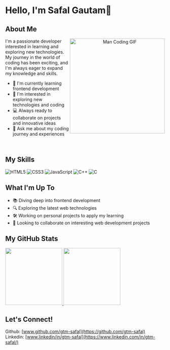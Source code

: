 
# Hello, I'm Safal Gautam👋



## About Me
<div align="center">
  <img align="right" src="https://media.giphy.com/media/qgQUggAC3Pfv687qPC/giphy.gif" width="300" alt="Man Coding GIF">
</div>

I'm a passionate developer interested in learning and exploring new technologies. My journey in the world of coding has been exciting, and I'm always eager to expand my knowledge and skills.

- 🌱 I'm currently learning frontend development
- 👀 I'm interested in exploring new technologies and coding
- 💻 Always ready to collaborate on projects and innovative ideas
- 💬 Ask me about my coding journey and experiences

<br clear="right"/>

## My Skills

![HTML5](https://img.shields.io/badge/-HTML5-E34F26?style=flat-square&logo=html5&logoColor=white) ![CSS3](https://img.shields.io/badge/-CSS3-1572B6?style=flat-square&logo=css3) ![JavaScript](https://img.shields.io/badge/-JavaScript-F7DF1E?style=flat-square&logo=javascript&logoColor=black) ![C++](https://img.shields.io/badge/-C++-00599C?style=flat-square&logo=c%2B%2B) ![C](https://img.shields.io/badge/-C-A8B9CC?style=flat-square&logo=c&logoColor=white)

## What I'm Up To

- 📚 Diving deep into frontend development
- 🔍 Exploring the latest web technologies
- 🛠️ Working on personal projects to apply my learning
- 🤝 Looking to collaborate on interesting web development projects

## My GitHub Stats

<a href="https://github.com/gtm-safal">
  <img height="180em" src="https://github-readme-stats.vercel.app/api?username=gtm-safal&show_icons=true&theme=algolia&count_private=true"/>
  <img height="180em" src="https://github-readme-stats-eight-theta.vercel.app/api/top-langs/?username=gtm-safal&layout=compact&langs_count=8&theme=algolia"/>
</a>

## Let's Connect!

Github: [www.github.com/gtm-safal](https://github.com/gtm-safal)
<br/>
Linkedin: [www.linkedin/in/gtm-safal](https://www.linkedin.com/in/gtm-safal/)
